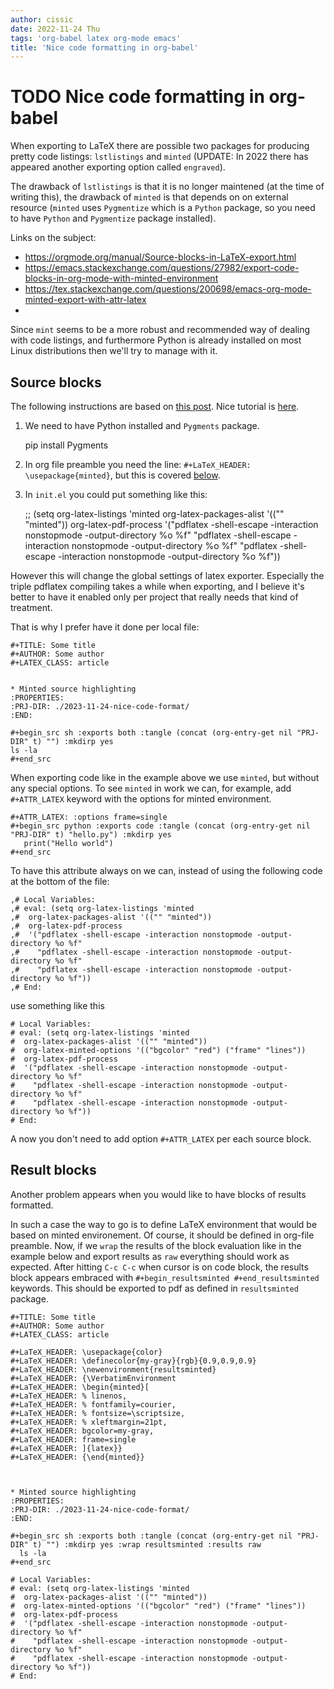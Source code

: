 ```yaml
---
author: cissic
date: 2022-11-24 Thu
tags: 'org-babel latex org-mode emacs'
title: 'Nice code formatting in org-babel'
---
```



# TODO Nice code formatting in org-babel

When exporting to LaTeX there are possible two packages for producing
pretty code listings: `lstlistings` and `minted` (UPDATE: In 2022 there
has appeared another exporting option called `engraved`).

The drawback of `lstlistings` is that it is no longer maintened (at the time
of writing this), the drawback of `minted` is that depends on
on external resource (`minted` uses `Pygmentize` which is a `Python` package,
so you need to have `Python` and `Pygmentize` package installed).

Links on the subject:

-   <https://orgmode.org/manual/Source-blocks-in-LaTeX-export.html>
-   <https://emacs.stackexchange.com/questions/27982/export-code-blocks-in-org-mode-with-minted-environment>
-   <https://tex.stackexchange.com/questions/200698/emacs-org-mode-minted-export-with-attr-latex>
-   

Since `mint` seems to be a more robust and recommended way of dealing with
code listings, and furthermore Python is already installed on most
Linux distributions then we'll try to manage with it.


## Source blocks

The following instructions are based on
[this post](https://stackoverflow.com/questions/46438516/how-to-encapsualte-code-blocks-into-a-frame-when-exporting-to-pdf).
Nice tutorial is [here](https://orgmode.org/worg/org-tutorials/org-latex-export.html).

1.  We need to have Python installed and `Pygments` package.

    pip install Pygments

1.  In org file preamble you need the line: `#+LaTeX_HEADER: \usepackage{minted}`, but
    this is covered [below](#orgd275a3f).

2.  In `init.el` you could put something like this: <a id="orgd275a3f"></a>

    ;;
      (setq org-latex-listings 'minted
         org-latex-packages-alist '(("" "minted"))
         org-latex-pdf-process
         '("pdflatex -shell-escape -interaction nonstopmode -output-directory %o %f"
           "pdflatex -shell-escape -interaction nonstopmode -output-directory %o %f"
           "pdflatex -shell-escape -interaction nonstopmode -output-directory %o %f"))

However this will change the global settings of latex exporter.
Especially the triple pdflatex compiling takes a while when exporting, and I believe
it's better to have it enabled only per project that really needs that kind of treatment.

That is why I prefer have it done per local file:

    
    #+TITLE: Some title
    #+AUTHOR: Some author
    #+LATEX_CLASS: article
    
    
    * Minted source highlighting
    :PROPERTIES:
    :PRJ-DIR: ./2023-11-24-nice-code-format/
    :END:  
    
    #+begin_src sh :exports both :tangle (concat (org-entry-get nil "PRJ-DIR" t) "") :mkdirp yes
    ls -la 
    #+end_src

When exporting code like in the example above we use `minted`, but without any
special options. To see `minted` in work we can, for example, add `#+ATTR_LATEX` keyword
with the options for minted environment.

    #+ATTR_LATEX: :options frame=single
    #+begin_src python :exports code :tangle (concat (org-entry-get nil "PRJ-DIR" t) "hello.py") :mkdirp yes 
       print("Hello world")
    #+end_src

To have this attribute always on we can, instead of using the following code
at the bottom of the file:

    
    ,# Local Variables:
    ,# eval: (setq org-latex-listings 'minted
    ,#  org-latex-packages-alist '(("" "minted"))
    ,#  org-latex-pdf-process
    ,#  '("pdflatex -shell-escape -interaction nonstopmode -output-directory %o %f"
    ,#    "pdflatex -shell-escape -interaction nonstopmode -output-directory %o %f"
    ,#    "pdflatex -shell-escape -interaction nonstopmode -output-directory %o %f"))
    ,# End:

use something like this

    
    # Local Variables:
    # eval: (setq org-latex-listings 'minted
    #  org-latex-packages-alist '(("" "minted"))
    #  org-latex-minted-options '(("bgcolor" "red") ("frame" "lines"))
    #  org-latex-pdf-process
    #  '("pdflatex -shell-escape -interaction nonstopmode -output-directory %o %f"
    #    "pdflatex -shell-escape -interaction nonstopmode -output-directory %o %f"
    #    "pdflatex -shell-escape -interaction nonstopmode -output-directory %o %f"))
    # End:

A now you don't need to add option `#+ATTR_LATEX` per each source block.


## Result blocks

Another problem appears when you would like to have blocks of results
formatted.

In such a case the way to go is to define LaTeX environment
that would be based on minted environement.
Of course, it should be defined in org-file preamble.
Now, if we `wrap` the results of the block evaluation like in the example
below and export results as `raw` everything should work as expected.
After hitting `C-c C-c` when cursor is on code block, the results
block appears embraced with `#+begin_resultsminted #+end_resultsminted`
keywords. This should be exported to pdf as defined
in `resultsminted` package.

    
    #+TITLE: Some title
    #+AUTHOR: Some author
    #+LATEX_CLASS: article
    
    #+LaTeX_HEADER: \usepackage{color}
    #+LaTeX_HEADER: \definecolor{my-gray}{rgb}{0.9,0.9,0.9}
    #+LaTeX_HEADER: \newenvironment{resultsminted}
    #+LaTeX_HEADER: {\VerbatimEnvironment
    #+LaTeX_HEADER: \begin{minted}[
    #+LaTeX_HEADER: % linenos,
    #+LaTeX_HEADER: % fontfamily=courier,
    #+LaTeX_HEADER: % fontsize=\scriptsize,
    #+LaTeX_HEADER: % xleftmargin=21pt,
    #+LaTeX_HEADER: bgcolor=my-gray,
    #+LaTeX_HEADER: frame=single
    #+LaTeX_HEADER: ]{latex}}
    #+LaTeX_HEADER: {\end{minted}}
    
    
    
    * Minted source highlighting
    :PROPERTIES:
    :PRJ-DIR: ./2023-11-24-nice-code-format/
    :END:  
    
    #+begin_src sh :exports both :tangle (concat (org-entry-get nil "PRJ-DIR" t) "") :mkdirp yes :wrap resultsminted :results raw
      ls -la 
    #+end_src
    
    # Local Variables:
    # eval: (setq org-latex-listings 'minted
    #  org-latex-packages-alist '(("" "minted"))
    #  org-latex-minted-options '(("bgcolor" "red") ("frame" "lines"))
    #  org-latex-pdf-process
    #  '("pdflatex -shell-escape -interaction nonstopmode -output-directory %o %f"
    #    "pdflatex -shell-escape -interaction nonstopmode -output-directory %o %f"
    #    "pdflatex -shell-escape -interaction nonstopmode -output-directory %o %f"))
    # End:

